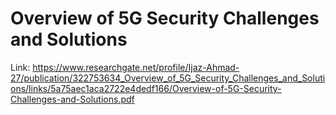# Overview of 5G Security Challenges and Solutions

Link: https://www.researchgate.net/profile/Ijaz-Ahmad-27/publication/322753634_Overview_of_5G_Security_Challenges_and_Solutions/links/5a75aec1aca2722e4dedf166/Overview-of-5G-Security-Challenges-and-Solutions.pdf